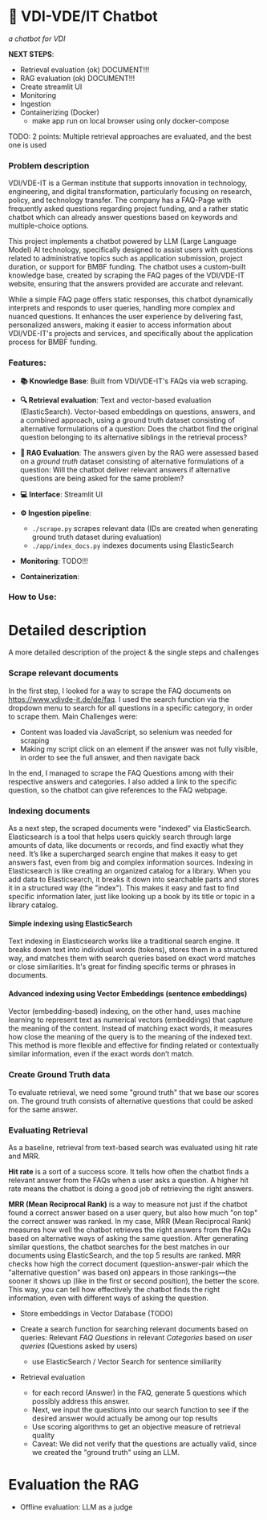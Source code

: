 # 🤖 VDI-VDE/IT Chatbot

*a chatbot for VDI*

**NEXT STEPS**:

- Retrieval evaluation (ok) DOCUMENT!!!
- RAG evaluation (ok) DOCUMENT!!!
- Create streamlit UI
- Monitoring
- Ingestion
- Containerizing (Docker)
  - make app run on local browser using only docker-compose

TODO: 2 points: Multiple retrieval approaches are evaluated, and the best one is used

### Problem description

VDI/VDE-IT is a German institute that supports innovation in technology, engineering, and digital transformation, particularly focusing on research, policy, and technology transfer.
The company has a FAQ-Page with frequently asked questions regarding project funding, and a rather static chatbot which can already answer questions based on keywords and multiple-choice options.

This project implements a chatbot powered by LLM (Large Language Model) AI technology, specifically designed to assist users with questions related to administrative topics such as application submission, project duration, or support for BMBF funding. The chatbot uses a custom-built knowledge base, created by scraping the FAQ pages of the VDI/VDE-IT website, ensuring that the answers provided are accurate and relevant.

While a simple FAQ page offers static responses, this chatbot dynamically interprets and responds to user queries, handling more complex and nuanced questions. It enhances the user experience by delivering fast, personalized answers, making it easier to access information about VDI/VDE-IT's projects and services, and specifically about the application process for BMBF funding.

### Features:

- **📚 Knowledge Base**: Built from VDI/VDE-IT's FAQs via web scraping.
- **🔍 Retrieval evaluation**: Text and vector-based evaluation (ElasticSearch). Vector-based embeddings on questions, answers, and a combined approach, using a ground truth dataset consisting of alternative formulations of a question: Does the chatbot find the original question belonging to its alternative siblings in the retrieval process?
- **🤖 RAG Evaluation**: The answers given by the RAG were assessed based on a *ground truth* dataset consisting of alternative formulations of a question: Will the chatbot deliver relevant answers if alternative questions are being asked for the same problem?
- **💻 Interface**: Streamlit UI
- **⚙️ Ingestion pipeline**:
  - `./scrape.py` scrapes relevant data (IDs are created when generating ground truth dataset during evaluation)
  - `./app/index_docs.py` indexes documents using ElasticSearch

- **Monitoring**: TODO!!!
- **Containerization**:


### How to Use:





# Detailed description

A more detailed description of the project & the single steps and challenges

### Scrape relevant documents

In the first step, I looked for a way to scrape the FAQ documents on https://www.vdivde-it.de/de/faq. I used the search function via the dropdown menu to search for all questions in a specific category, in order to scrape them. Main Challenges were:

- Content was loaded via JavaScript, so selenium was needed for scraping
- Making my script click on an element if the answer was not fully visible, in order to see the full answer, and then navigate back

In the end, I managed to scrape the FAQ Questions among with their respective answers and categories. I also added a link to the specific question, so the chatbot can give references to the FAQ webpage.

### Indexing documents

As a next step, the scraped documents were "indexed" via ElasticSearch. Elasticsearch is a tool that helps users quickly search through large amounts of data, like documents or records, and find exactly what they need. It’s like a supercharged search engine that makes it easy to get answers fast, even from big and complex information sources. Indexing in Elasticsearch is like creating an organized catalog for a library. When you add data to Elasticsearch, it breaks it down into searchable parts and stores it in a structured way (the "index"). This makes it easy and fast to find specific information later, just like looking up a book by its title or topic in a library catalog.

#### Simple indexing using ElasticSearch

Text indexing in Elasticsearch works like a traditional search engine. It breaks down text into individual words (tokens), stores them in a structured way, and matches them with search queries based on exact word matches or close similarities. It's great for finding specific terms or phrases in documents.

#### Advanced indexing using Vector Embeddings (sentence embeddings)

Vector (embedding-based) indexing, on the other hand, uses machine learning to represent text as numerical vectors (embeddings) that capture the meaning of the content. Instead of matching exact words, it measures how close the meaning of the query is to the meaning of the indexed text. This method is more flexible and effective for finding related or contextually similar information, even if the exact words don’t match.

### Create Ground Truth data

To evaluate retrieval, we need some "ground truth" that we base our scores on. The ground truth consists of alternative questions that could be asked for the same answer. 

### Evaluating Retrieval

As a baseline, retrieval from text-based search was evaluated using hit rate and MRR.

**Hit rate** is a sort of a success score. It tells how often the chatbot finds a relevant answer from the FAQs when a user asks a question. A higher hit rate means the chatbot is doing a good job of retrieving the right answers.

**MRR (Mean Reciprocal Rank)** is a way to measure not just if the chatbot found a correct answer based on a user query, but also how much "on top" the correct answer was ranked. In my case, MRR (Mean Reciprocal Rank) measures how well the chatbot retrieves the right answers from the FAQs based on alternative ways of asking the same question. After generating similar questions, the chatbot searches for the best matches in our documents using ElasticSearch, and the top 5 results are ranked. MRR checks how high the correct document (question-answer-pair which the "alternative question" was based on) appears in those rankings—the sooner it shows up (like in the first or second position), the better the score. This way, you can tell how effectively the chatbot finds the right information, even with different ways of asking the question.

- Store embeddings in Vector Database (TODO)
- Create a search function for searching relevant documents based on queries: Relevant _FAQ Questions_ in relevant _Categories_ based on _user queries_ (Questions asked by users)

  - use ElasticSearch / Vector Search for sentence similiarity
- Retrieval evaluation

  - for each record (Answer) in the FAQ, generate 5 questions which possibly address this answer.
  - Next, we input the questions into our search function to see if the desired answer would actually be among our top results
  - Use scoring algorithms to get an objective measure of retrieval quality
  - Caveat: We did not verify that the questions are actually valid, since we created the "ground truth" using an LLM.

# Evaluation the RAG

- Offline evaluation: LLM as a judge

